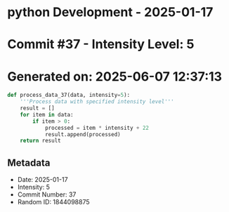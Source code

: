 ﻿# python Development - 2025-01-17
# Commit #37 - Intensity Level: 5
# Generated on: 2025-06-07 12:37:13
```python
def process_data_37(data, intensity=5):
    '''Process data with specified intensity level'''
    result = []
    for item in data:
        if item > 0:
            processed = item * intensity + 22
            result.append(processed)
    return result
```
## Metadata
- Date: 2025-01-17
- Intensity: 5
- Commit Number: 37
- Random ID: 1844098875
